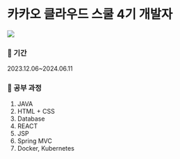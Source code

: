 # 카카오 클라우드 스쿨 4기 개발자
<img src="https://item.kakaocdn.net/do/b5d3d6a7b67fbf5afdaffb79fffbf8b18f324a0b9c48f77dbce3a43bd11ce785" />

### 📆 기간
2023.12.06~2024.06.11

### 📖 공부 과정
1. JAVA
2. HTML + CSS
3. Database
4. REACT
5. JSP
6. Spring MVC
7. Docker, Kubernetes
